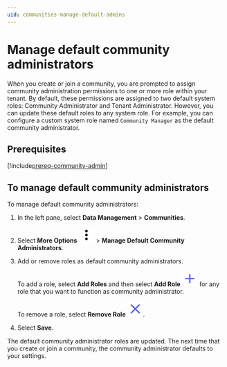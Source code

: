 ```yaml
---
uid: communities-manage-default-admins
---
```


# Manage default community administrators

When you create or join a community, you are prompted to assign community administration permissions to one or more role within your tenant. By default, these permissions are assigned to two default system roles: Community Administrator and Tenant Administrator. However, you can update these default roles to any system role. For example, you can configure a custom system role named `Community Manager` as the default community administrator.

## Prerequisites

[!include[prereq-community-admin](includes/prereq-community-admin.md)]

## To manage default community administrators

To manage default community administrators:

1. In the left pane, select **Data Management** > **Communities**.

1. Select **More Options** ![More Options](../_icons/default/dots-vertical.svg) > **Manage Default Community Administrators**.

1. Add or remove roles as default community administrators. 

	To add a role, select **Add Roles** and then select **Add Role** ![add role](../_icons/branded/plus.svg) for any role that you want to function as community administrator. 

	To remove a role, select **Remove Role** ![Remove Role](../_icons/branded/window-close.svg).

1. Select **Save**.

The default community administrator roles are updated. The next time that you create or join a community, the community administrator defaults to your settings.
